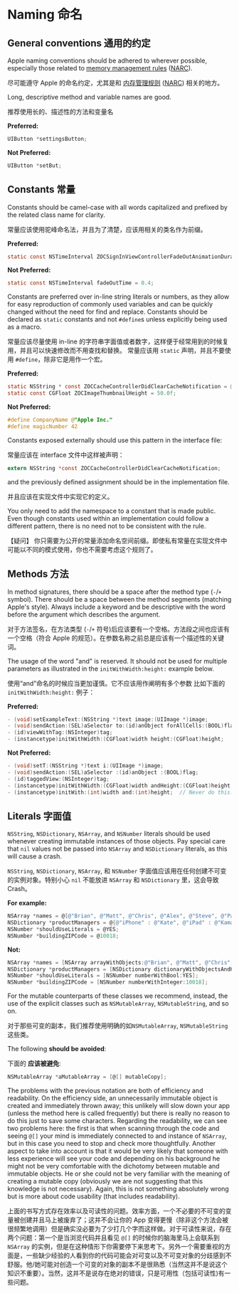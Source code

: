 # Naming 命名

## General conventions  通用的约定


Apple naming conventions should be adhered to wherever possible, especially those related to [memory management rules](https://developer.apple.com/library/mac/#documentation/Cocoa/Conceptual/MemoryMgmt/Articles/MemoryMgmt.html) ([NARC](http://stackoverflow.com/a/2865194/340508)).

尽可能遵守 Apple 的命名约定，尤其是和 [内存管理规则](https://developer.apple.com/library/mac/#documentation/Cocoa/Conceptual/MemoryMgmt/Articles/MemoryMgmt.html) ([NARC](http://stackoverflow.com/a/2865194/340508)) 相关的地方。

Long, descriptive method and variable names are good.

推荐使用长的、描述性的方法和变量名

**Preferred:**

```objective-c
UIButton *settingsButton;
```

**Not Preferred:**
```objective-c
UIButton *setBut;
```

## Constants 常量

Constants should be camel-case with all words capitalized and prefixed by the related class name for clarity.

常量应该使用驼峰命名法，并且为了清楚，应该用相关的类名作为前缀。

**Preferred:**
```objective-c
static const NSTimeInterval ZOCSignInViewControllerFadeOutAnimationDuration = 0.4;
```

**Not Preferred:**
```objective-c
static const NSTimeInterval fadeOutTime = 0.4;
```

Constants are preferred over in-line string literals or numbers, as they allow for easy reproduction of commonly used variables and can be quickly changed without the need for find and replace. Constants should be declared as `static` constants and not `#define`s unless explicitly being used as a macro.

常量应该尽量使用 in-line 的字符串字面值或者数字，这样便于经常用到的时候复用，并且可以快速修改而不用查找和替换。 常量应该用 `static` 声明，并且不要使用 `#define`，除非它是用作一个宏。

**Preferred:**
```objective-c
static NSString * const ZOCCacheControllerDidClearCacheNotification = @"ZOCCacheControllerDidClearCacheNotification";
static const CGFloat ZOCImageThumbnailHeight = 50.0f;
```

**Not Preferred:**

```objective-c
#define CompanyName @"Apple Inc."
#define magicNumber 42
```

Constants exposed externally should use this pattern in the interface file:

常量应该在 interface 文件中这样被声明：

```objective-c
extern NSString *const ZOCCacheControllerDidClearCacheNotification;
```
and the previously defined assignment should be in the implementation file.

并且应该在实现文件中实现它的定义。

You only need to add the namespace to a constant that is made public. Even though constants used within an implementation could follow a different pattern, there is no need not to be consistent with the rule.

【疑问】
你只需要为公开的常量添加命名空间前缀。即使私有常量在实现文件中可能以不同的模式使用，你也不需要考虑这个规则了。


## Methods 方法
 
In method signatures, there should be a space after the method type (`-`/`+` symbol). There should be a space between the method segments (matching Apple's style).  Always include a keyword and be descriptive with the word before the argument which describes the argument.

对于方法签名，在方法类型 (`-`/`+` 符号)后应该要有一个空格。方法段之间也应该有一个空格（符合 Apple 的规范）。在参数名称之前总是应该有一个描述性的关键词。

The usage of the word "and" is reserved.  It should not be used for multiple parameters as illustrated in the `initWithWidth:height:` example below.

使用“and”命名的时候应当更加谨慎。它不应该用作阐明有多个参数 比如下面的`initWithWidth:height:` 例子：

**Preferred:**
```objective-c
- (void)setExampleText:(NSString *)text image:(UIImage *)image;
- (void)sendAction:(SEL)aSelector to:(id)anObject forAllCells:(BOOL)flag;
- (id)viewWithTag:(NSInteger)tag;
- (instancetype)initWithWidth:(CGFloat)width height:(CGFloat)height;
```

**Not Preferred:**

```objective-c
- (void)setT:(NSString *)text i:(UIImage *)image;
- (void)sendAction:(SEL)aSelector :(id)anObject :(BOOL)flag;
- (id)taggedView:(NSInteger)tag;
- (instancetype)initWithWidth:(CGFloat)width andHeight:(CGFloat)height;
- (instancetype)initWith:(int)width and:(int)height;  // Never do this.
```

## Literals 字面值

`NSString`, `NSDictionary`, `NSArray`, and `NSNumber` literals should be used whenever creating immutable instances of those objects. Pay special care that `nil` values not be passed into `NSArray` and `NSDictionary` literals, as this will cause a crash.


`NSString`, `NSDictionary`, `NSArray`, 和 `NSNumber` 字面值应该用在任何创建不可变的实例对象。特别小心 `nil` 不能放进 `NSArray` 和 `NSDictionary` 里，这会导致 Crash。

**For example:**

```objective-c
NSArray *names = @[@"Brian", @"Matt", @"Chris", @"Alex", @"Steve", @"Paul"];
NSDictionary *productManagers = @{@"iPhone" : @"Kate", @"iPad" : @"Kamal", @"Mobile Web" : @"Bill"};
NSNumber *shouldUseLiterals = @YES;
NSNumber *buildingZIPCode = @10018;
```

**Not:**

```objective-c
NSArray *names = [NSArray arrayWithObjects:@"Brian", @"Matt", @"Chris", @"Alex", @"Steve", @"Paul", nil];
NSDictionary *productManagers = [NSDictionary dictionaryWithObjectsAndKeys: @"Kate", @"iPhone", @"Kamal", @"iPad", @"Bill", @"Mobile Web", nil];
NSNumber *shouldUseLiterals = [NSNumber numberWithBool:YES];
NSNumber *buildingZIPCode = [NSNumber numberWithInteger:10018];
```

For the mutable counterparts of these classes we recommend, instead, the use of the explicit classes such as `NSMutableArray`, `NSMutableString`, and so on. 

对于那些可变的副本，我们推荐使用明确的如`NSMutableArray`, `NSMutableString`这些类。

The following **should be avoided**:

下面的   **应该被避免**:

```objective-c
NSMutableArray *aMutableArray = [@[] mutableCopy];
```

The problems with the previous notation are both of efficiency and readability. 
On the efficiency side, an unnecessarily immutable object is created and immediately thrown away; this unlikely will slow down your app (unless the method here is called frequently) but there is really no reason to do this just to save some characters. 
Regarding the readability, we can see two problems here: the first is that when scanning through the code and seeing `@[]` your mind is immediately connected to and instance of `NSArray`, but in this case you need to stop and check more thoughtfully. Another aspect to take into account is that it would be very likely that someone with less experience will see your code and depending on his background he might not be very comfortable with the dichotomy between mutable and immutable objects. He or she could not be very familiar with the meaning of creating a mutable copy (obviously we are not suggesting that this knowledge is not necessary). Again, this is not something absolutely wrong but is more about code usability (that includes readability).

上面的书写方式存在效率以及可读性的问题。效率方面，一个不必要的不可变的变量被创建并且马上被废弃了；这并不会让你的 App 变得更慢（除非这个方法会被很频繁地调用）但是确实没必要为了少打几个字而这样做。对于可读性来说，存在两个问题：第一个是当浏览代码并且看见 `@[]` 的时候你的脑海里马上会联系到 `NSArray` 的实例，但是在这种情形下你需要停下来思考下。另外一个需要重视的方面是，一些缺少经验的人看到你的代码可能会对可变以及不可变对象的分歧感到不舒服。他/她可能对创造一个可变的对象的副本不是很熟悉（当然这并不是说这个知识不重要）。当然，这并不是说存在绝对的错误，只是可用性（包括可读性)有一些问题。

